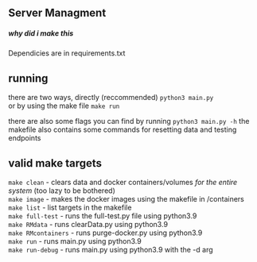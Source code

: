 ## Server Managment
##### *why did i make this*

Dependicies are in requirements.txt

## running
there are two ways, directly (reccommended)
`python3 main.py`<br>
or by using the make file
`make run`<br>

there are also some flags you can find by running `python3 main.py -h`
the makefile also contains some commands for resetting data and testing endpoints

## valid make targets
`make clean` - clears data and docker containers/volumes *for the entire system* (too lazy to be bothered)<br>
`make image` - makes the docker images using the makefile in /containers<br>
`make list` - list targets in the makefile<br>
`make full-test` - runs the full-test.py file using python3.9<br>
`make RMdata` - runs clearData.py using python3.9<br>
`make RMcontainers` - runs purge-docker.py using python3.9<br>
`make run` - runs main.py using python3.9<br>
`make run-debug` - runs main.py using python3.9 with the -d arg<br>

